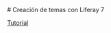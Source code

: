 # Creación de temas con Liferay 7

[Tutorial](https://www.adictosaltrabajo.com/tutoriales/creacion-de-temas-con-liferay-7/)
